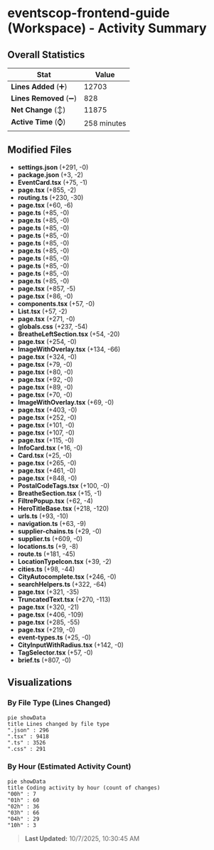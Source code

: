 # eventscop-frontend-guide (Workspace) - Activity Summary 

## Overall Statistics

| Stat                   | Value                                                             |
| ---------------------- | ----------------------------------------------------------------- |
| **Lines Added** (➕)   | 12703                                          |
| **Lines Removed** (➖) | 828                                        |
| **Net Change** (↕)    | 11875                |
| **Active Time** (⌚)   | 258 minutes |


## Modified Files
- **settings.json** (+291, -0)
- **package.json** (+3, -2)
- **EventCard.tsx** (+75, -1)
- **page.tsx** (+855, -2)
- **routing.ts** (+230, -30)
- **page.tsx** (+60, -6)
- **page.ts** (+85, -0)
- **page.ts** (+85, -0)
- **page.ts** (+85, -0)
- **page.ts** (+85, -0)
- **page.ts** (+85, -0)
- **page.ts** (+85, -0)
- **page.ts** (+85, -0)
- **page.ts** (+85, -0)
- **page.ts** (+85, -0)
- **page.ts** (+85, -0)
- **page.tsx** (+857, -5)
- **page.tsx** (+86, -0)
- **components.tsx** (+57, -0)
- **List.tsx** (+57, -2)
- **page.tsx** (+271, -0)
- **globals.css** (+237, -54)
- **BreatheLeftSection.tsx** (+54, -20)
- **page.tsx** (+254, -0)
- **ImageWithOverlay.tsx** (+134, -66)
- **page.tsx** (+324, -0)
- **page.tsx** (+79, -0)
- **page.tsx** (+80, -0)
- **page.tsx** (+92, -0)
- **page.tsx** (+89, -0)
- **page.tsx** (+70, -0)
- **ImageWithOverlay.tsx** (+69, -0)
- **page.tsx** (+403, -0)
- **page.tsx** (+252, -0)
- **page.tsx** (+101, -0)
- **page.tsx** (+107, -0)
- **page.tsx** (+115, -0)
- **InfoCard.tsx** (+16, -0)
- **Card.tsx** (+25, -0)
- **page.tsx** (+265, -0)
- **page.tsx** (+461, -0)
- **page.tsx** (+848, -0)
- **PostalCodeTags.tsx** (+100, -0)
- **BreatheSection.tsx** (+15, -1)
- **FiltrePopup.tsx** (+62, -4)
- **HeroTitleBase.tsx** (+218, -120)
- **urls.ts** (+93, -10)
- **navigation.ts** (+63, -9)
- **supplier-chains.ts** (+29, -0)
- **supplier.ts** (+609, -0)
- **locations.ts** (+9, -8)
- **route.ts** (+181, -45)
- **LocationTypeIcon.tsx** (+39, -2)
- **cities.ts** (+98, -44)
- **CityAutocomplete.tsx** (+246, -0)
- **searchHelpers.ts** (+322, -64)
- **page.tsx** (+321, -35)
- **TruncatedText.tsx** (+270, -113)
- **page.tsx** (+320, -21)
- **page.tsx** (+406, -109)
- **page.tsx** (+285, -55)
- **page.tsx** (+219, -0)
- **event-types.ts** (+25, -0)
- **CityInputWithRadius.tsx** (+142, -0)
- **TagSelector.tsx** (+57, -0)
- **brief.ts** (+807, -0)

## Visualizations

### By File Type (Lines Changed)

```mermaid
pie showData
title Lines changed by file type
".json" : 296
".tsx" : 9418
".ts" : 3526
".css" : 291
```

### By Hour (Estimated Activity Count)

```mermaid
pie showData
title Coding activity by hour (count of changes)
"00h" : 7
"01h" : 60
"02h" : 36
"03h" : 66
"04h" : 29
"10h" : 3
```


> **Last Updated:** 10/7/2025, 10:30:45 AM
